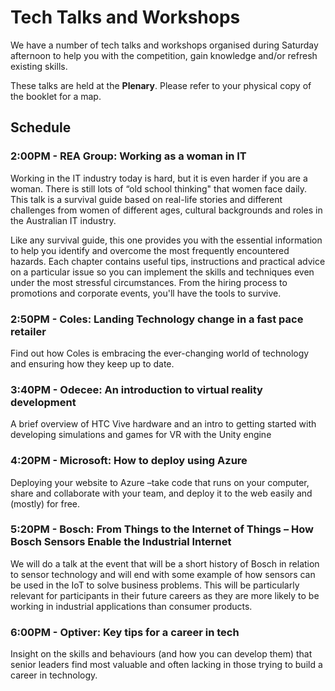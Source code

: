 # Tech Talks and Workshops

We have a number of tech talks and workshops organised during Saturday afternoon to help you with the competition, gain knowledge and/or refresh existing skills.

These talks are held at the **Plenary**. Please refer to your physical copy of the booklet for a map.

## Schedule

### 2:00PM - REA Group: Working as a woman in IT

Working in the IT industry today is hard, but it is even harder if you are a woman. There is still lots of “old school thinking" that women face daily. This talk is a survival guide based on real-life stories and different challenges from women of different ages, cultural backgrounds and roles in the Australian IT industry.

Like any survival guide, this one provides you with the essential information to help you identify and overcome the most frequently encountered hazards. Each chapter contains useful tips, instructions and practical advice on a particular issue so you can implement the skills and techniques even under the most stressful circumstances. From the hiring process to promotions and corporate events, you'll have the tools to survive.

### 2:50PM - Coles: Landing Technology change in a fast pace retailer

Find out how Coles is embracing the ever-changing world of technology and ensuring how they keep up to date.

### 3:40PM - Odecee: An introduction to virtual reality development

A brief overview of HTC Vive hardware and an intro to getting started with developing simulations and games for VR with the Unity engine


### 4:20PM - Microsoft: How to deploy using Azure

Deploying your website to Azure –take code that runs on your computer, share and collaborate with your team, and deploy it to the web easily and (mostly) for free.

### 5:20PM - Bosch: From Things to the Internet of Things – How Bosch Sensors Enable the Industrial Internet

We will do a talk at the event that will be a short history of Bosch in relation to sensor technology and will end with some example of how sensors can be used in the IoT to solve business problems. This will be particularly relevant for participants in their future careers as they are more likely to be working in industrial applications than consumer products.

### 6:00PM - Optiver: Key tips for a career in tech

Insight on the skills and behaviours (and how you can develop them) that senior leaders find most valuable and often lacking in those trying to build a career in technology.
